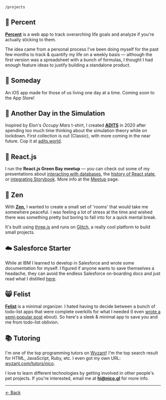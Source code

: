 `/projects`

## 🌼 Percent

**[Percent](https://percent.me)** is a web app to track overarching life goals and analyze if you're actually sticking to them.

The idea came from a personal process I've been doing myself for the past few months to track & quantify my life on a weekly basis — although the first version was a spreadsheet with a bunch of formulas, I thought I had enough feature ideas to justify building a standalone product.

## 🔮 Someday

An iOS app made for those of us living one day at a time. Coming soon to the App Store!

## 🐀 Another Day in the Simulation

Inspired by Elon's _Occupy Mars_ t-shirt, I created [**ADITS**](http://adits.world) in 2020 after spending too much time thinking about the simulation theory while on lockdown. First collection is out (Classic), with more coming in the near future. Cop it at [adits.world](http://adits.world).

## 🧬 React.js

I run the **React.js Green Bay meetup** — you can check out some of my presentations about [interacting with databases](https://www.youtube.com/watch?v=HVdMhKN2ng4&list=PL6ubUCP07zW6_AyMYUNohwKq2NQDlZigO&index=1), the [history of React state](https://www.youtube.com/watch?v=3bucBLOSUt0&list=PL6ubUCP07zW6_AyMYUNohwKq2NQDlZigO&index=3), or [integrating Storybook](https://www.youtube.com/watch?list=PL6ubUCP07zW6_AyMYUNohwKq2NQDlZigO&v=p2sZKAPOQXs&feature=emb_title). More info at the [Meetup](https://www.meetup.com/reactjs-green-bay/) page.

## 🎏 Zen

With **[Zen](http://zen.glitch.me),** I wanted to create a small set of 'rooms' that would take me somewhere peaceful. I was feeling a lot of stress at the time and wished there was something pretty but boring to fall into for a quick mental break.

It's built using [three.js](http://threejs.org) and runs on [Glitch](http://glitch.com), a really cool platform to build small projects.

## ☁️ Salesforce Starter

While at IBM I learned to develop in Salesforce and wrote some documentation for myself. I figured if anyone wants to save themselves a headache, they can avoid the endless Salesforce on-boarding docs and just read what I distilled [here](https://www.notion.so/bdbf8cd356184675b19451f8166e3add).

## 😸 Felist

**[Felist](http://feli.st)** is a minimal organizer. I hated having to decide between a bunch of todo-list apps that were complete overkills for what I needed (I even [wrote a semi-popular post](https://medium.com/the-mission/searching-for-the-perfect-to-do-list-app-934a04f6328) about). So here's a sleek & minimal app to save you and me from todo-list oblivion.

## 📚 Tutoring

I'm one of the top programming tutors on [Wyzant](https://www.wyzant.com)! I'm the top search result for HTML, JavaScript, Ruby, etc. I even got my own URL: [wyzant.com/tutors/nico](https://wyzant.com/tutors/nico).

I love to learn different technologies by getting involved in other people's pet projects. If you're interested, email me at **hi@nico.gl** for more info.

---

[← Back](/)
